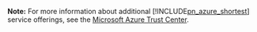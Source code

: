 **Note:** For more information about additional [!INCLUDE[pn_azure_shortest](pn-azure-shortest.md)] service offerings, see the [Microsoft Azure Trust Center](https://azure.microsoft.com/support/trust-center/).